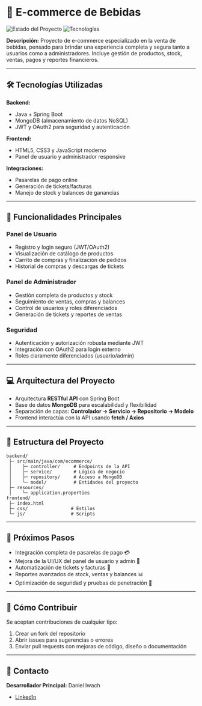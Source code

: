 # 🍹 E-commerce de Bebidas

![Estado del Proyecto](https://img.shields.io/badge/Estado-En%20Desarrollo-orange) ![Tecnologías](https://img.shields.io/badge/Tecnologías-Spring%20Boot%20%7C%20MongoDB%20%7C%20JWT%20%7C%20OAuth2%20%7C%20HTML%2FCSS%2FJS-blue)

**Descripción:**
Proyecto de e-commerce especializado en la venta de bebidas, pensado para brindar una experiencia completa y segura tanto a usuarios como a administradores. Incluye gestión de productos, stock, ventas, pagos y reportes financieros.

---

## 🛠 Tecnologías Utilizadas

**Backend:**

* Java + Spring Boot
* MongoDB (almacenamiento de datos NoSQL)
* JWT y OAuth2 para seguridad y autenticación

**Frontend:**

* HTML5, CSS3 y JavaScript moderno
* Panel de usuario y administrador responsive

**Integraciones:**

* Pasarelas de pago online
* Generación de tickets/facturas
* Manejo de stock y balances de ganancias

---

## 📌 Funcionalidades Principales

### Panel de Usuario

* Registro y login seguro (JWT/OAuth2)
* Visualización de catálogo de productos
* Carrito de compras y finalización de pedidos
* Historial de compras y descargas de tickets

### Panel de Administrador

* Gestión completa de productos y stock
* Seguimiento de ventas, compras y balances
* Control de usuarios y roles diferenciados
* Generación de tickets y reportes de ventas

### Seguridad

* Autenticación y autorización robusta mediante JWT
* Integración con OAuth2 para login externo
* Roles claramente diferenciados (usuario/admin)

---

## 💻 Arquitectura del Proyecto

* Arquitectura **RESTful API** con Spring Boot
* Base de datos **MongoDB** para escalabilidad y flexibilidad
* Separación de capas: **Controlador → Servicio → Repositorio → Modelo**
* Frontend interactúa con la API usando **fetch / Axios**

---

## 📂 Estructura del Proyecto

```
backend/
 ├─ src/main/java/com/ecommerce/
 │    ├─ controller/     # Endpoints de la API
 │    ├─ service/        # Lógica de negocio
 │    ├─ repository/     # Acceso a MongoDB
 │    └─ model/          # Entidades del proyecto
 ├─ resources/
 │    └─ application.properties
frontend/
 ├─ index.html
 ├─ css/                # Estilos
 └─ js/                 # Scripts
```

---

## 🚀 Próximos Pasos

* Integración completa de pasarelas de pago 💳
* Mejora de la UI/UX del panel de usuario y admin 🎨
* Automatización de tickets y facturas 🧾
* Reportes avanzados de stock, ventas y balances 📊
* Optimización de seguridad y pruebas de penetración 🔐

---

## 🤝 Cómo Contribuir

Se aceptan contribuciones de cualquier tipo:

1. Crear un fork del repositorio
2. Abrir issues para sugerencias o errores
3. Enviar pull requests con mejoras de código, diseño o documentación

---

## 📧 Contacto

**Desarrollador Principal:** Daniel Iwach

* [LinkedIn](https://www.linkedin.com/in/daniel-iwach)

